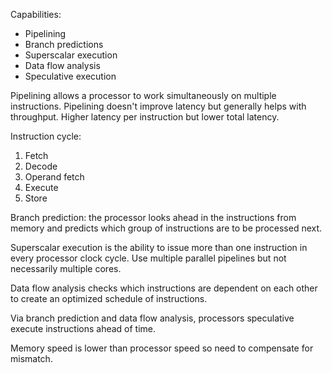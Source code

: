 Capabilities:
* Pipelining
* Branch predictions
* Superscalar execution
* Data flow analysis
* Speculative execution

Pipelining allows a processor to work simultaneously on multiple instructions.
Pipelining doesn't improve latency but generally helps with throughput.
Higher latency per instruction but lower total latency.

Instruction cycle:
1. Fetch
2. Decode
3. Operand fetch
4. Execute
5. Store

Branch prediction: the processor looks ahead in the instructions from memory and predicts which group of instructions are to be processed next.

Superscalar execution is the ability to issue more than one instruction in every processor clock cycle.
Use multiple parallel pipelines but not necessarily multiple cores.

Data flow analysis checks which instructions are dependent on each other to create an optimized schedule of instructions.

Via branch prediction and data flow analysis, processors speculative execute instructions ahead of time.

Memory speed is lower than processor speed so need to compensate for mismatch.